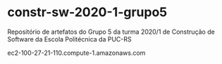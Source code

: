 # constr-sw-2020-1-grupo5
Repositório de artefatos do Grupo 5 da turma 2020/1 de Construção de Software da Escola Politécnica da PUC-RS

ec2-100-27-21-110.compute-1.amazonaws.com
